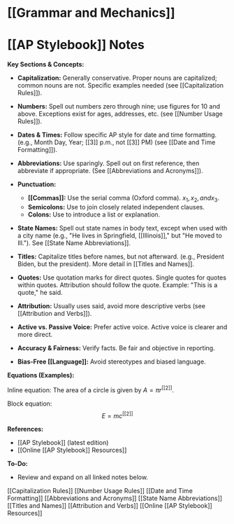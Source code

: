 # [[Grammar and Mechanics]]
# [[AP Stylebook]] Notes

**Key Sections & Concepts:**

* **Capitalization:**  Generally conservative.  Proper nouns are capitalized; common nouns are not.  Specific examples needed (see [[Capitalization Rules]]).

* **Numbers:** Spell out numbers zero through nine; use figures for 10 and above.  Exceptions exist for ages, addresses, etc. (see [[Number Usage Rules]]).

* **Dates & Times:**  Follow specific AP style for date and time formatting.  (e.g.,  Month Day, Year; [[3]] p.m., not [[3]] PM) (see [[Date and Time Formatting]]).

* **Abbreviations:** Use sparingly.  Spell out on first reference, then abbreviate if appropriate.  (See [[Abbreviations and Acronyms]]).


* **Punctuation:**
    * **[[Commas]]:**  Use the serial comma (Oxford comma).  $x_1, x_2, and x_3$.
    * **Semicolons:** Use to join closely related independent clauses.
    * **Colons:** Use to introduce a list or explanation.


* **State Names:** Spell out state names in body text, except when used with a city name (e.g.,  "He lives in Springfield, [[Illinois]]," but  "He moved to Ill."). See [[State Name Abbreviations]].

* **Titles:** Capitalize titles before names, but not afterward. (e.g., President Biden, but the president). More detail in [[Titles and Names]].


* **Quotes:** Use quotation marks for direct quotes.  Single quotes for quotes within quotes.  Attribution should follow the quote. Example: "This is a quote," he said.


* **Attribution:**  Usually uses said, avoid more descriptive verbs (see [[Attribution and Verbs]]).


* **Active vs. Passive Voice:** Prefer active voice.  Active voice is clearer and more direct.

* **Accuracy & Fairness:** Verify facts. Be fair and objective in reporting.

* **Bias-Free [[Language]]:** Avoid stereotypes and biased language.


**Equations (Examples):**

Inline equation: The area of a circle is given by $A = \pi r^[[2]]$.

Block equation:
$$ E = mc^[[2]] $$


**References:**

* [[AP Stylebook]] (latest edition)
* [[Online [[AP Stylebook]] Resources]]


**To-Do:**

* Review and expand on all linked notes below.



[[Capitalization Rules]]
[[Number Usage Rules]]
[[Date and Time Formatting]]
[[Abbreviations and Acronyms]]
[[State Name Abbreviations]]
[[Titles and Names]]
[[Attribution and Verbs]]
[[Online [[AP Stylebook]] Resources]]

